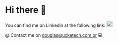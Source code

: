 # Hi there 👋

You can find me on Linkedin at the following link:
<a href="https://www.linkedin.com/in/bansshe/" target="_blank"><img style="width: 20px;" src="https://cdn-icons-png.flaticon.com/512/179/179330.png" target="_blank"></a> 


@ Contact me on douglas@ucketech.com.br 💻
